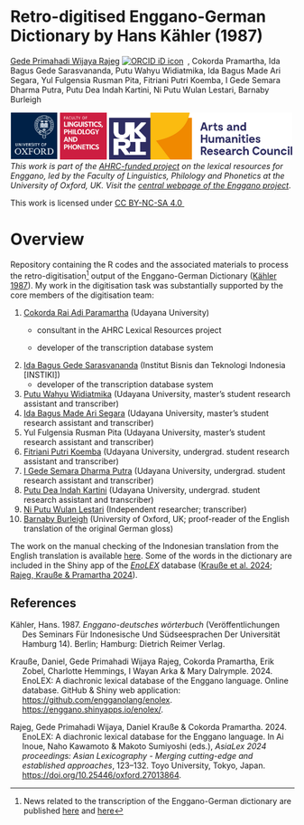 Retro-digitised Enggano-German Dictionary by Hans Kähler (1987)
================
[Gede Primahadi Wijaya
Rajeg](https://www.ling-phil.ox.ac.uk/people/gede-rajeg)
<a itemprop="sameAs" content="https://orcid.org/0000-0002-2047-8621" href="https://orcid.org/0000-0002-2047-8621" target="orcid.widget" rel="noopener noreferrer" style="vertical-align:top;"><img src="https://orcid.org/sites/default/files/images/orcid_16x16.png" style="width:1em;margin-right:.5em;" alt="ORCID iD icon"></a>,
Cokorda Pramartha, Ida Bagus Gede Sarasvananda, Putu Wahyu Widiatmika,
Ida Bagus Made Ari Segara, Yul Fulgensia Rusman Pita, Fitriani Putri
Koemba, I Gede Semara Dharma Putra, Putu Dea Indah Kartini, Ni Putu
Wulan Lestari, Barnaby Burleigh

<!-- README.md is generated from README.Rmd. Please edit that file -->
<!-- badges: start -->

[<img
src="https://raw.githubusercontent.com/engganolang/digitised-holle-list/main/file-oxweb-logo.gif"
width="84" alt="The University of Oxford" />](https://www.ox.ac.uk/)
[<img
src="https://raw.githubusercontent.com/engganolang/digitised-holle-list/main/file-lingphil.png"
width="83"
alt="Faculty of Linguistics, Philology and Phonetics, the University of Oxford" />](https://www.ling-phil.ox.ac.uk/)
[<img
src="https://raw.githubusercontent.com/engganolang/digitised-holle-list/main/file-ahrc.png"
width="325" alt="Arts and Humanities Research Council (AHRC)" />](https://www.ukri.org/councils/ahrc/)
</br>*This work is part of the [AHRC-funded
project](https://gtr.ukri.org/project/8AB0C3DC-F1C9-4CFA-BB4D-5BE748213372)
on the lexical resources for Enggano, led by the Faculty of Linguistics,
Philology and Phonetics at the University of Oxford, UK. Visit the
[central webpage of the Enggano
project](https://enggano.ling-phil.ox.ac.uk/)*.

<p xmlns:cc="http://creativecommons.org/ns#">
This work is licensed under
<a href="https://creativecommons.org/licenses/by-nc-sa/4.0/?ref=chooser-v1" target="_blank" rel="license noopener noreferrer" style="display:inline-block;">CC
BY-NC-SA 4.0
<img style="height:22px!important;margin-left:3px;vertical-align:text-bottom;" src="https://mirrors.creativecommons.org/presskit/icons/cc.svg?ref=chooser-v1" alt=""><img style="height:22px!important;margin-left:3px;vertical-align:text-bottom;" src="https://mirrors.creativecommons.org/presskit/icons/by.svg?ref=chooser-v1" alt=""><img style="height:22px!important;margin-left:3px;vertical-align:text-bottom;" src="https://mirrors.creativecommons.org/presskit/icons/nc.svg?ref=chooser-v1" alt=""><img style="height:22px!important;margin-left:3px;vertical-align:text-bottom;" src="https://mirrors.creativecommons.org/presskit/icons/sa.svg?ref=chooser-v1" alt=""></a>
</p>
<!-- badges: end -->

# Overview

Repository containing the R codes and the associated materials to
process the retro-digitisation[^1] output of the Enggano-German
Dictionary ([Kähler 1987](#ref-kähler1987)). My work in the digitisation
task was substantially supported by the core members of the digitisation
team:

1.  [Cokorda Rai Adi
    Paramartha](https://udayananetworking.unud.ac.id/lecturer/2379-cokorda-rai-adi-pramartha)
    (Udayana University)
    - consultant in the AHRC Lexical Resources project

    - developer of the transcription database system
2.  [Ida Bagus Gede
    Sarasvananda](https://scholar.google.co.id/citations?user=mShkhLEAAAAJ&hl=id)
    (Institut Bisnis dan Teknologi Indonesia \[INSTIKI\])
    - developer of the transcription database system
3.  [Putu Wahyu
    Widiatmika](https://scholar.google.com/citations?user=2S21SFYAAAAJ&hl=en)
    (Udayana University, master’s student research assistant and
    transcriber)
4.  [Ida Bagus Made Ari
    Segara](https://scholar.google.com/citations?user=rkWwDAwAAAAJ&hl=id)
    (Udayana University, master’s student research assistant and
    transcriber)
5.  Yul Fulgensia Rusman Pita (Udayana University, master’s student
    research assistant and transcriber)
6.  [Fitriani Putri
    Koemba](https://figshare.com/authors/Fitri_Koemba/16637976) (Udayana
    University, undergrad. student research assistant and transcriber)
7.  [I Gede Semara Dharma
    Putra](https://figshare.com/authors/I_Gede_Semara_Dharma_Putra/11755628)
    (Udayana University, undergrad. student research assistant and
    transcriber)
8.  [Putu Dea Indah
    Kartini](https://www.researchgate.net/profile/Putu-Kartini) (Udayana
    University, undergrad. student research assistant and transcriber)
9.  [Ni Putu Wulan
    Lestari](https://id.linkedin.com/in/ni-putu-wulan-lestari-572962179)
    (Independent researcher; transcriber)
10. [Barnaby Burleigh](https://philpeople.org/profiles/barnaby-burleigh)
    (University of Oxford, UK; proof-reader of the English translation
    of the original German gloss)

The work on the manual checking of the Indonesian translation from the
English translation is available
[here](https://github.com/engganolang/kahler-idn-translation-checking).
Some of the words in the dictionary are included in the Shiny app of the
[*EnoLEX*](https://enggano.shinyapps.io/enolex/) database ([Krauße et
al. 2024](#ref-krausse_enolex_2024); [Rajeg, Krauße & Pramartha
2024](#ref-rajeg_enolex_2024)).

## References

<div id="refs" class="references csl-bib-body hanging-indent">

<div id="ref-kähler1987" class="csl-entry">

Kähler, Hans. 1987. *Enggano-deutsches wörterbuch* (Veröffentlichungen
Des Seminars Für Indonesische Und Südseesprachen Der Universität Hamburg
14). Berlin; Hamburg: Dietrich Reimer Verlag.

</div>

<div id="ref-krausse_enolex_2024" class="csl-entry">

Krauße, Daniel, Gede Primahadi Wijaya Rajeg, Cokorda Pramartha, Erik
Zobel, Charlotte Hemmings, I Wayan Arka & Mary Dalrymple. 2024. EnoLEX:
A diachronic lexical database of the Enggano language. Online database.
GitHub & Shiny web application: https://github.com/engganolang/enolex.
<https://enggano.shinyapps.io/enolex/>.

</div>

<div id="ref-rajeg_enolex_2024" class="csl-entry">

Rajeg, Gede Primahadi Wijaya, Daniel Krauße & Cokorda Pramartha. 2024.
EnoLEX: A diachronic lexical database for the Enggano language. In Ai
Inoue, Naho Kawamoto & Makoto Sumiyoshi (eds.), *AsiaLex 2024
proceedings: Asian Lexicography - Merging cutting-edge and established
approaches*, 123–132. Toyo University, Tokyo, Japan.
<https://doi.org/10.25446/oxford.27013864>.

</div>

</div>

[^1]: News related to the transcription of the Enggano-German dictionary
    are published
    [here](https://www.ling-phil.ox.ac.uk/news/2023/05/28/retro-digitisation-work-enggano-german-dictionary-udayana-university-indonesia)
    and
    [here](https://sasing.unud.ac.id/posts/boel-students-involved-in-research-project-led-by-researchers-from-the-university-of-oxford-uk)
